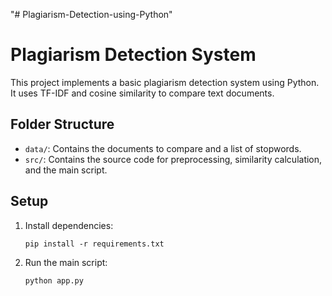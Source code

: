 "# Plagiarism-Detection-using-Python" 
# Plagiarism Detection System

This project implements a basic plagiarism detection system using Python. It uses TF-IDF and cosine similarity to compare text documents.

## Folder Structure

- `data/`: Contains the documents to compare and a list of stopwords.
- `src/`: Contains the source code for preprocessing, similarity calculation, and the main script.

## Setup

1. Install dependencies:
    ```
    pip install -r requirements.txt
    ```
2. Run the main script:
    ```
    python app.py
    ```
